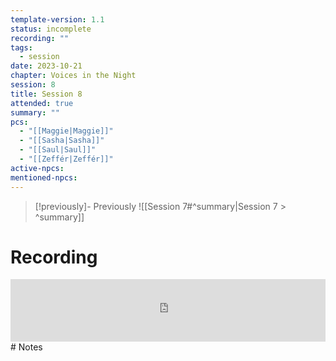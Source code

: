 ```yaml
---
template-version: 1.1
status: incomplete
recording: ""
tags:
  - session
date: 2023-10-21
chapter: Voices in the Night
session: 8
title: Session 8
attended: true
summary: ""
pcs:
  - "[[Maggie|Maggie]]"
  - "[[Sasha|Sasha]]"
  - "[[Saul|Saul]]"
  - "[[Zeffér|Zeffér]]"
active-npcs: 
mentioned-npcs:
---
```


> [!previously]- Previously
> ![[Session 7#^summary|Session 7 > ^summary]]
# Recording
<iframe width="100%" height="100" src="https://www.youtube.com/embed/_xd6sa2bHdg?modestbranding=1&rel=0" title="VtM Shadows of Boston - Session 4 - Torpor" frameborder="0"></iframe>
# Notes

